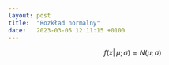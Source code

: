 ```yaml
---
layout: post
title:  "Rozkład normalny"
date:   2023-03-05 12:11:15 +0100
---
```


$$
f(x|\,\mu;\sigma)=N(\mu;\sigma)
$$
